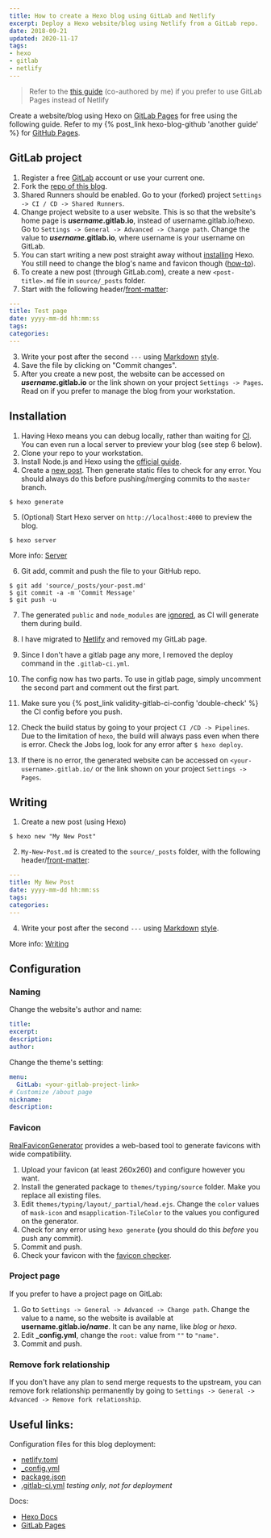```yaml
---
title: How to create a Hexo blog using GitLab and Netlify
excerpt: Deploy a Hexo website/blog using Netlify from a GitLab repo.
date: 2018-09-21
updated: 2020-11-17
tags:
- hexo
- gitlab
- netlify
---
```


> Refer to the [this guide](https://hexo.io/docs/gitlab-pages) (co-authored by me) if you prefer to use GitLab Pages instead of Netlify

Create a website/blog using Hexo on [GitLab Pages](https://about.gitlab.com/features/pages/) for free using the following guide. Refer to my {% post_link hexo-blog-github 'another guide' %} for [GitHub Pages](https://pages.github.com/).

## GitLab project
1. Register a free [GitLab](https://gitlab.com/users/sign_in#register-pane) account or use your current one.
2. Fork the [repo of this blog](https://gitlab.com/curben/blog).
3. Shared Runners should be enabled. Go to your (forked) project `Settings -> CI / CD -> Shared Runners`.
4. Change project website to a user website. This is so that the website's home page is <b>*username*.gitlab.io</b>, instead of username.gitlab.io/hexo.
    Go to `Settings -> General -> Advanced -> Change path`. Change the value to <b>*username*.gitlab.io</b>, where username is your username on GitLab.
5. You can start writing a new post straight away without [installing](#Installation) Hexo. You still need to change the blog's name and favicon though ([how-to](#Naming)).
  1. To create a new post (through GitLab.com), create a new `<post-title>.md` file in `source/_posts` folder.
  2. Start with the following header/[front-matter](https://hexo.io/docs/front-matter):

  ``` yml _posts/test-page.md
  ---
  title: Test page
  date: yyyy-mm-dd hh:mm:ss
  tags:
  categories:
  ---
  ```

  3. Write your post after the second `---` using [Markdown](https://about.gitlab.com/handbook/product/technical-writing/markdown-guide/) [style](https://docs.gitlab.com/ee/user/markdown.html).
  4. Save the file by clicking on "Commit changes".
6. After you create a new post, the website can be accessed on <b>*username*.gitlab.io</b> or the link shown on your project `Settings -> Pages`. Read on if you prefer to manage the blog from your workstation.

## Installation
1. Having Hexo means you can debug locally, rather than waiting for [CI](https://docs.gitlab.com/ee/ci/). You can even run a local server to preview your blog (see step 6 below).
2. Clone your repo to your workstation.
3. Install Node.js and Hexo using the [official guide](https://hexo.io/docs/).
4. Create a [new post](#Writing). Then generate static files to check for any error. You should always do this before pushing/merging commits to the `master` branch.

```
$ hexo generate
```

5. (Optional) Start Hexo server on `http://localhost:4000` to preview the blog.

```
$ hexo server
```
More info: [Server](https://hexo.io/docs/server)

6. Git add, commit and push the file to your GitHub repo.

```
$ git add 'source/_posts/your-post.md'
$ git commit -a -m 'Commit Message'
$ git push -u
```

7. The generated `public` and `node_modules` are [ignored](https://gitlab.com/curben/blog/blob/master/.gitignore), as CI will generate them during build.
  1. I have migrated to [Netlify](https://www.netlify.com/) and removed my GitLab page.
  2. Since I don't have a gitlab page any more, I removed the deploy command in the `.gitlab-ci.yml`.
  3. The config now has two parts. To use in gitlab page, simply uncomment the second part and comment out the first part.
  4. Make sure you {% post_link validity-gitlab-ci-config 'double-check' %} the CI config before you push.

8. Check the build status by going to your project `CI /CD -> Pipelines`. Due to the limitation of `hexo`, the build will always pass even when there is error. Check the Jobs log, look for any error after `$ hexo deploy`. 
9.  If there is no error, the generated website can be accessed on `<your-username>.gitlab.io/` or the link shown on your project `Settings -> Pages`.

## Writing
1. Create a new post (using Hexo)

```
$ hexo new "My New Post"
```

2. `My-New-Post.md` is created to the `source/_posts` folder, with the following header/[front-matter](https://hexo.io/docs/front-matter):

``` yml _posts/my-new-post.md
---
title: My New Post
date: yyyy-mm-dd hh:mm:ss
tags:
categories:
---
```

4. Write your post after the second `---` using [Markdown](https://about.gitlab.com/handbook/product/technical-writing/markdown-guide/) [style](https://docs.gitlab.com/ee/user/markdown.html).

More info: [Writing](https://hexo.io/docs/writing.html)

## Configuration
### Naming
Change the website's author and name:

``` yml _config.yml
title:
excerpt:
description:
author:
```

Change the theme's setting:

``` yml themes/typing/_config.yml
menu:
  GitLab: <your-gitlab-project-link>
# Customize /about page
nickname: 
description: 
```

### Favicon
[RealFaviconGenerator](https://realfavicongenerator.net/) provides a web-based tool to generate favicons with wide compatibility.

1. Upload your favicon (at least 260x260) and configure however you want.
1. Install the generated package to `themes/typing/source` folder. Make you replace all existing files.
1. Edit `themes/typing/layout/_partial/head.ejs`. Change the `color` values of `mask-icon` and `msapplication-TileColor` to the values you configured on the generator.
1. Check for any error using `hexo generate` (you should do this *before* you push any commit).
1. Commit and push.
1. Check your favicon with the [favicon checker](https://realfavicongenerator.net/favicon_checker).

### Project page
If you prefer to have a project page on GitLab:

1. Go to `Settings -> General -> Advanced -> Change path`. Change the value to a name, so the website is available at <b>username.gitlab.io/*name*</b>. It can be any name, like *blog* or *hexo*.
1. Edit **_config.yml**, change the `root:` value from `""` to `"name"`.
1. Commit and push.

### Remove fork relationship
If you don't have any plan to send merge requests to the upstream, you can remove fork relationship permanently by going to `Settings -> General -> Advanced -> Remove fork relationship`. 

## Useful links:
Configuration files for this blog deployment:

- [netlify.toml](https://gitlab.com/curben/blog/blob/master/netlify.toml)
- [_config.yml](https://gitlab.com/curben/blog/blob/master/_config.yml)
- [package.json](https://gitlab.com/curben/blog/blob/master/package.json)
- [.gitlab-ci.yml](https://gitlab.com/curben/blog/blob/master/.gitlab-ci.yml) _testing only, not for deployment_

Docs:

- [Hexo Docs](https://hexo.io/docs/)
- [GitLab Pages](https://docs.gitlab.com/ee/user/project/pages/index.html)
